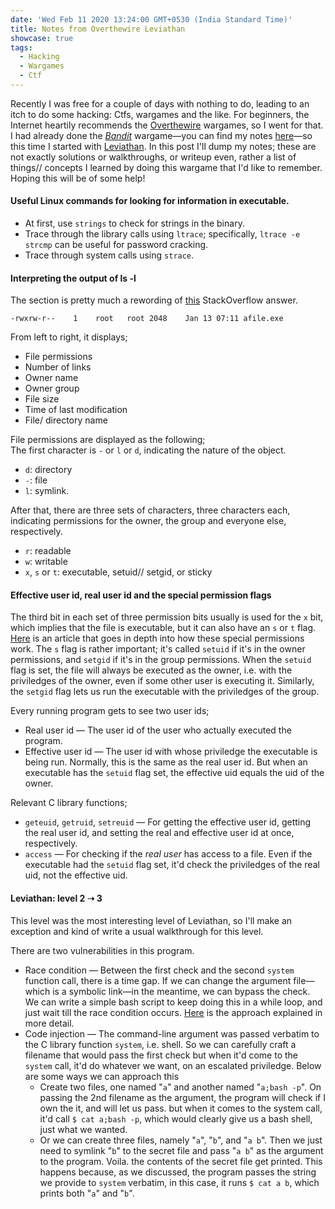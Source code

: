 ```yaml
---
date: 'Wed Feb 11 2020 13:24:00 GMT+0530 (India Standard Time)'
title: Notes from Overthewire Leviathan
showcase: true
tags:
  - Hacking
  - Wargames
  - Ctf
---
```


Recently I was free for a couple of days with nothing to do, leading to an itch to do some hacking: Ctfs, wargames and the like. For beginners, the Internet heartily recommends the [Overthewire](https://overthewire.org/wargames/) wargames, so I went for that. I had already done the [_Bandit_](https://overthewire.org/wargames/bandit/) wargame—you can find my notes [here](https://sumit-ghosh.com/articles/notes-overthewire-bandit/)—so this time I started with [Leviathan](https://overthewire.org/wargames/leviathan/). In this post I'll dump my notes; these are not exactly solutions or walkthroughs, or writeup even, rather a list of things// concepts I learned by doing this wargame that I'd like to remember. Hoping this will be of some help!


#### Useful Linux commands for looking for information in executable.
- At first, use `strings` to check for strings in the binary. 
- Trace through the library calls using `ltrace`; specifically, `ltrace -e strcmp` can be useful for password cracking.
- Trace through system calls using `strace`.


#### Interpreting the output of ls -l
The section is pretty much a rewording of [this](https://unix.stackexchange.com/a/103118/394075) StackOverflow answer.

```
-rwxrw-r--    1    root   root 2048    Jan 13 07:11 afile.exe
```
From left to right, it displays;
- File permissions
- Number of links
- Owner name
- Owner group
- File size
- Time of last modification
- File/ directory name

File permissions are displayed as the following;   
The first character is `-` or `l` or `d`, indicating the nature of the object.
- `d`: directory
- `-`: file
- `l`: symlink.

After that, there are three sets of characters, three characters each, indicating permissions for the owner, the group and everyone else, respectively.
- `r`: readable  
- `w`: writable  
- `x`, `s` or `t`: executable, setuid// setgid, or sticky  


#### Effective user id, real user id and the special permission flags

The third bit in each set of three permission bits usually is used for the `x` bit, which implies that the file is executable, but it can also have an `s` or `t` flag. [Here](https://linuxconfig.org/how-to-use-special-permissions-the-setuid-setgid-and-sticky-bits) is an article that goes in depth into how these special permissions work. The `s` flag is rather important; it's called `setuid` if it's in the owner permissions, and `setgid` if it's in the group permissions. When the `setuid` flag is set, the file will always be executed as the owner, i.e. with the priviledges of the owner, even if some other user is executing it. Similarly, the `setgid` flag lets us run the executable with the priviledges of the group.

Every running program gets to see two user ids;
- Real user id — The user id of the user who actually executed the program.
- Effective user id — The user id with whose priviledge the executable is being run. Normally, this is the same as the real user id. But when an executable has the `setuid` flag set, the effective uid equals the uid of the owner. 

Relevant C library functions;
- `geteuid`, `getruid`, `setreuid` — For getting the effective user id, getting the real user id, and setting the real and effective user id at once, respectively.
- `access` — For checking if the _real user_ has access to a file. Even if the executable had the `setuid` flag set, it'd check the priviledges of the real uid, not the effective uid.

#### Leviathan: level 2 ➝ 3

This level was the most interesting level of Leviathan, so I'll make an exception and kind of write a usual walkthrough for this level.

There are two vulnerabilities in this program.

- Race condition — Between the first check and the second `system` function call, there is a time gap. If we can change the argument file—which is a symbolic link—in the meantime, we can bypass the check. We can write a simple bash script to keep doing this in a while loop, and just wait till the race condition occurs. [Here](https://www.win.tue.nl/~aeb/linux/hh/hh-9.html) is the approach explained in more detail.
- Code injection — The command-line argument was passed verbatim to the C library function `system`, i.e. shell. So we can carefully craft a filename that would pass the first check but when it'd come to the `system` call, it'd do whatever we want, on an escalated priviledge. Below are some ways we can approach this 
    - Create two files, one named "`a`" and another named "`a;bash -p`". On passing the 2nd filename as the argument, the program will check if I own the it, and will let us pass. but when it comes to the system call, it'd call `$ cat a;bash -p`, which would clearly give us a bash shell, just what we wanted.
    - Or we can create three files, namely "`a`", "`b`", and "`a b`". Then we just need to symlink "`b`" to the secret file and pass "`a b`" as the argument to the program. Voila. the contents of the secret file get printed. This happens because, as we discussed, the program passes the string we provide to `system` verbatim, in this case, it runs `$ cat a b`, which prints both "`a`" and "`b`".
